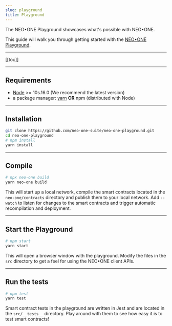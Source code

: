 ```yaml
---
slug: playground
title: Playground
---
```


The NEO•ONE Playground showcases what's possible with NEO•ONE.

This guide will walk you through getting started with the [NEO•ONE Playground](https://github.com/neo-one-suite/neo-one-playground).

---

[[toc]]

---

## Requirements

- [Node](https://nodejs.org) >= 10s.16.0 (We recommend the latest version)
- a package manager: [yarn](https://yarnpkg.com/) **OR** npm (distributed with Node)

---

## Installation

```bash
git clone https://github.com/neo-one-suite/neo-one-playground.git
cd neo-one-playground
# npm install
yarn install
```

---

## Compile

```bash
# npx neo-one build
yarn neo-one build
```

This will start up a local network, compile the smart contracts located in the `neo-one/contracts` directory and publish them to your local network. Add `--watch` to listen for changes to the smart contracts and trigger automatic recompilation and deployment.

---

## Start the Playground

```bash
# npm start
yarn start
```

This will open a browser window with the playground. Modify the files in the `src` directory to get a feel for using the NEO•ONE client APIs.

---

## Run the tests

```bash
# npm test
yarn test
```

Smart contract tests in the playground are written in Jest and are located in the `src/__tests__` directory. Play around with them to see how easy it is to test smart contracts!
